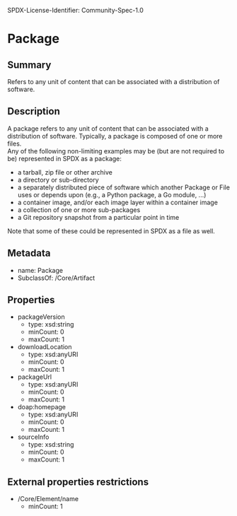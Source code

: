 SPDX-License-Identifier: Community-Spec-1.0

# Package

## Summary

Refers to any unit of content that can be associated with a distribution of software.

## Description

A package refers to any unit of content that can be associated with a distribution of software.
Typically, a package is composed of one or more files.  
Any of the following non-limiting examples may be (but are not required to be) represented in SPDX as a package:

 - a tarball, zip file or other archive
 - a directory or sub-directory
 - a separately distributed piece of software which another Package or File uses or depends upon (e.g., a Python package, a Go module, ...)
 - a container image, and/or each image layer within a container image
 - a collection of one or more sub-packages
 - a Git repository snapshot from a particular point in time

Note that some of these could be represented in SPDX as a file as well.

## Metadata

- name: Package
- SubclassOf: /Core/Artifact

## Properties

- packageVersion
  - type: xsd:string
  - minCount: 0
  - maxCount: 1
- downloadLocation
  - type: xsd:anyURI
  - minCount: 0
  - maxCount: 1
- packageUrl
  - type: xsd:anyURI
  - minCount: 0
  - maxCount: 1
- doap:homepage
  - type: xsd:anyURI
  - minCount: 0
  - maxCount: 1
- sourceInfo
  - type: xsd:string
  - minCount: 0
  - maxCount: 1

## External properties restrictions

- /Core/Element/name
  - minCount: 1

